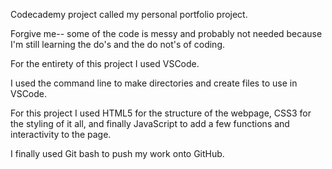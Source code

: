 Codecademy project called my personal portfolio project.

Forgive me-- some of the code is messy and probably not needed because I'm still learning the do's and the do not's of coding.

For the entirety of this project I used VSCode.

I used the command line to make directories and create files to use in VSCode.

For this project I used HTML5 for the structure of the webpage, CSS3 for the styling of it all, and finally JavaScript to add a few functions and interactivity to the page.

I finally used Git bash to push my work onto GitHub.
